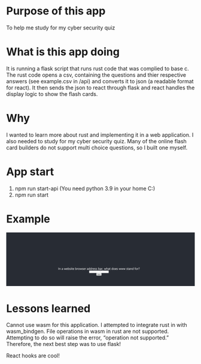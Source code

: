 # Purpose of this app
To help me study for my cyber security quiz

# What is this app doing
It is running a flask script that runs rust code that was complied to base c. The rust code opens a csv, containing the questions and thier respective answers (see example.csv in /api) and converts it to json (a readable format for react). It then sends the json to react through flask and react handles the display logic to show the flash cards.

# Why 
I wanted to learn more about rust and implementing it in a web application. I also needed to study for my cyber security quiz. Many of the online flash card builders do not support multi choice questions, so I built one myself.

# App start
1. npm run start-api (You need python 3.9 in your home C:\)
2. npm run start

# Example
![](React_App_Using_Flask_And_Rust.gif)

# Lessons learned
Cannot use wasm for this application. I attempted to integrate rust in with wasm_bindgen. File operations in wasm in rust are not supported. Attempting to do so will raise the error, “operation not supported.” Therefore, the next best step was to use flask!

React hooks are cool!


